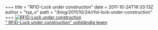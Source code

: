 +++
title = "RFID-Lock under construction"
date = 2011-10-24T16:33:13Z
author = "typ_o"
path = "/blog/2011/10/24/rfid-lock-under-construction"
+++
[![RFID-Lock under
construction](https://flipdot.org/blog/uploads/2011/10/IMAG1363.serendipityThumb.jpg)](https://flipdot.org/blog/uploads/2011/10/IMAG1363.jpg)  
[" RFID-Lock under construction" vollständig
lesen](https://flipdot.org/blog/archives/149-RFID-Lock-under-construction.html#extended)
